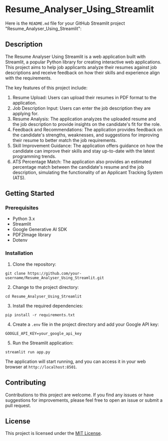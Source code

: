 # Resume_Analyser_Using_Streamlit
Here is the `README.md` file for your GitHub Streamlit project "Resume_Analyser_Using_Streamlit":

## Description

The Resume Analyser Using Streamlit is a web application built with Streamlit, a popular Python library for creating interactive web applications. This project aims to help job applicants analyze their resumes against job descriptions and receive feedback on how their skills and experience align with the requirements.

The key features of this project include:

1. Resume Upload: Users can upload their resumes in PDF format to the application.
2. Job Description Input: Users can enter the job description they are applying for.
3. Resume Analysis: The application analyzes the uploaded resume and the job description to provide insights on the candidate's fit for the role.
4. Feedback and Recommendations: The application provides feedback on the candidate's strengths, weaknesses, and suggestions for improving their resume to better match the job requirements.
5. Skill Improvement Guidance: The application offers guidance on how the candidate can improve their skills and stay up-to-date with the latest programming trends.
6. ATS Percentage Match: The application also provides an estimated percentage match between the candidate's resume and the job description, simulating the functionality of an Applicant Tracking System (ATS).

## Getting Started

### Prerequisites

- Python 3.x
- Streamlit
- Google Generative AI SDK
- PDF2Image library
- Dotenv

### Installation

1. Clone the repository:

```
git clone https://github.com/your-username/Resume_Analyser_Using_Streamlit.git
```

2. Change to the project directory:

```
cd Resume_Analyser_Using_Streamlit
```

3. Install the required dependencies:

```
pip install -r requirements.txt
```

4. Create a `.env` file in the project directory and add your Google API key:

```
GOOGLE_API_KEY=your_google_api_key
```

5. Run the Streamlit application:

```
streamlit run app.py
```

The application will start running, and you can access it in your web browser at `http://localhost:8501`.

## Contributing

Contributions to this project are welcome. If you find any issues or have suggestions for improvements, please feel free to open an issue or submit a pull request.

## License

This project is licensed under the [MIT License](LICENSE).
```

